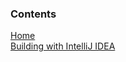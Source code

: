### Contents
[Home](https://github.com/runelite/runelite/wiki)  
[Building with IntelliJ IDEA](https://github.com/runelite/runelite/wiki/Building-with-IntelliJ-IDEA)
